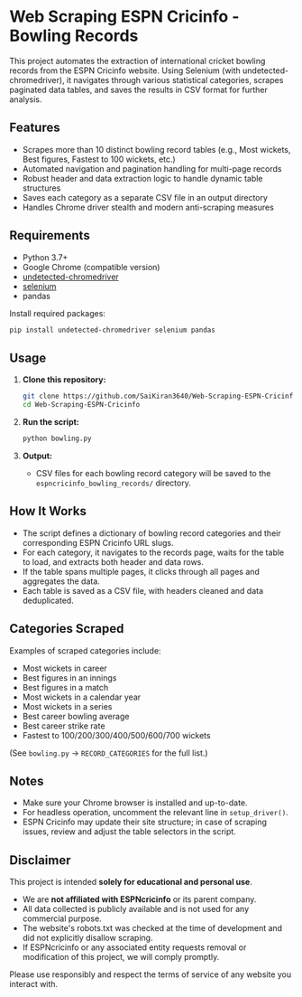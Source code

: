 # Web Scraping ESPN Cricinfo - Bowling Records

This project automates the extraction of international cricket bowling records from the ESPN Cricinfo website. Using Selenium (with undetected-chromedriver), it navigates through various statistical categories, scrapes paginated data tables, and saves the results in CSV format for further analysis.

## Features

- Scrapes more than 10 distinct bowling record tables (e.g., Most wickets, Best figures, Fastest to 100 wickets, etc.)
- Automated navigation and pagination handling for multi-page records
- Robust header and data extraction logic to handle dynamic table structures
- Saves each category as a separate CSV file in an output directory
- Handles Chrome driver stealth and modern anti-scraping measures

## Requirements

- Python 3.7+
- Google Chrome (compatible version)
- [undetected-chromedriver](https://github.com/ultrafunkamsterdam/undetected-chromedriver)
- [selenium](https://selenium.dev/)
- pandas

Install required packages:
```bash
pip install undetected-chromedriver selenium pandas
```

## Usage

1. **Clone this repository:**
    ```bash
    git clone https://github.com/SaiKiran3640/Web-Scraping-ESPN-Cricinfo.git
    cd Web-Scraping-ESPN-Cricinfo
    ```

2. **Run the script:**
    ```bash
    python bowling.py
    ```

3. **Output:**
    - CSV files for each bowling record category will be saved to the `espncricinfo_bowling_records/` directory.

## How It Works

- The script defines a dictionary of bowling record categories and their corresponding ESPN Cricinfo URL slugs.
- For each category, it navigates to the records page, waits for the table to load, and extracts both header and data rows.
- If the table spans multiple pages, it clicks through all pages and aggregates the data.
- Each table is saved as a CSV file, with headers cleaned and data deduplicated.

## Categories Scraped

Examples of scraped categories include:

- Most wickets in career
- Best figures in an innings
- Best figures in a match
- Most wickets in a calendar year
- Most wickets in a series
- Best career bowling average
- Best career strike rate
- Fastest to 100/200/300/400/500/600/700 wickets

(See `bowling.py` → `RECORD_CATEGORIES` for the full list.)

## Notes

- Make sure your Chrome browser is installed and up-to-date.
- For headless operation, uncomment the relevant line in `setup_driver()`.
- ESPN Cricinfo may update their site structure; in case of scraping issues, review and adjust the table selectors in the script.

## Disclaimer

This project is intended **solely for educational and personal use**.

- We are **not affiliated with ESPNcricinfo** or its parent company.
- All data collected is publicly available and is not used for any commercial purpose.
- The website's robots.txt was checked at the time of development and did not explicitly disallow scraping.
- If ESPNcricinfo or any associated entity requests removal or modification of this project, we will comply promptly.

Please use responsibly and respect the terms of service of any website you interact with.

